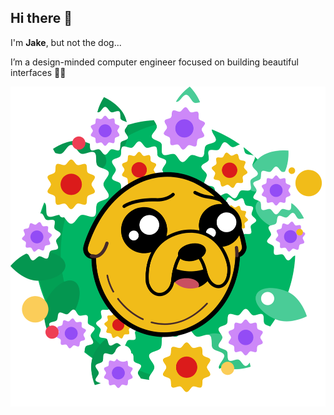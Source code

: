 ## Hi there :call_me_hand:
I'm **Jake**, 
but not the dog...

I’m a design-minded computer engineer focused on building beautiful interfaces 👨‍💻

<img src="Jake.png" width="800">

<!--
**JackZeled0n/JackZeled0n** is a ✨ _special_ ✨ repository because its `README.md` (this file) appears on your GitHub profile.

Here are some ideas to get you started:

- 🔭 I’m currently working on ...
- 🌱 I’m currently learning ...
- 👯 I’m looking to collaborate on ...
- 🤔 I’m looking for help with ...
- 💬 Ask me about ...
- 📫 How to reach me: ...
- 😄 Pronouns: ...
- ⚡ Fun fact: ...
-->
